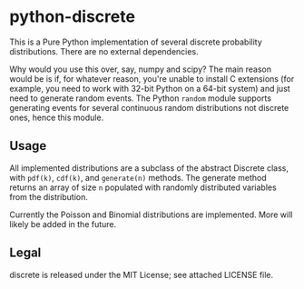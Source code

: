 # python-discrete

This is a Pure Python implementation of several discrete probability
distributions. There are no external dependencies.

Why would you use this over, say, numpy and scipy? The main reason would
be is if, for whatever reason, you're unable to install C extensions
(for example, you need to work with 32-bit Python on a 64-bit system)
and just need to generate random events. The Python ```random``` module
supports generating events for several continuous random distributions
not discrete ones, hence this module.

## Usage

All implemented distributions are a subclass of the abstract Discrete class,
with ```pdf(k)```, ```cdf(k)```, and ```generate(n)``` methods. The generate
method returns an array of size ```n``` populated with randomly distributed
variables from the distribution.

Currently the Poisson and Binomial distributions are implemented. More
will likely be added in the future.

## Legal

discrete is released under the MIT License; see attached LICENSE file.
